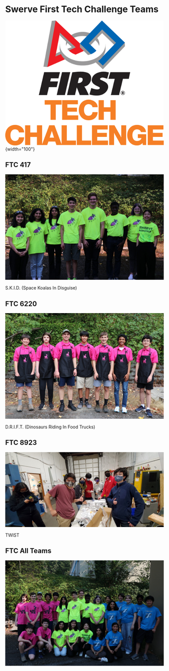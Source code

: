 # Swerve First Tech Challenge Teams

![FTC](../assets/images/logo_ftc_vertical_rgb.png){width="100"}

## FTC 417

![SKID Team](../assets/images/ftc_417_2022.jpg)

S.K.I.D. (Space Koalas In Disguise)

## FTC 6220

![DRIFT Team](../assets/images/ftc_6220_2022.jpg)

D.R.I.F.T. (Dinosaurs Riding In Food Trucks)

## FTC 8923

![TWIST Team](../assets/images/ftc_8923_2022.jpg)

TWIST

## FTC All Teams

![FTC 2022](../assets/images/ftc_all_teams_2022.jpg)
